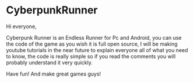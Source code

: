 # CyberpunkRunner

Hi everyone,

Cyberpunk Runner is an Endless Runner for Pc and Android, you can use the code of the game as you wish it is full open source,
I will be making youtube tutorials in the near future to explain everyone all of what you need to know, the code is really simple 
so if you read the comments you will probably understand it very quickly.

Have fun! And make great games guys!
